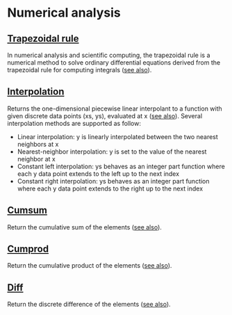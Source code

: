 # Numerical analysis

## [Trapezoidal rule](./src/trapezoidal_rule.cairo)

In numerical analysis and scientific computing, the trapezoidal rule is a numerical method to solve ordinary differential equations derived from the trapezoidal rule for computing integrals ([see also](<https://en.wikipedia.org/wiki/Trapezoidal_rule_(differential_equations)>)).

## [Interpolation](./src/interpolate.cairo)

Returns the one-dimensional piecewise linear interpolant to a function with given discrete data points (xs, ys), evaluated at x ([see also](https://numpy.org/doc/stable/reference/generated/numpy.interp.html)).
Several interpolation methods are supported as follow:

- Linear interpolation: y is linearly interpolated between the two nearest neighbors at x
- Nearest-neighbor interpolation: y is set to the value of the nearest neighbor at x
- Constant left interpolation: ys behaves as an integer part function where each y data point extends to the left up to the next index
- Constant right interpolation: ys behaves as an integer part function where each y data point extends to the right up to the next index

## [Cumsum](./src/cumsum.cairo)

Return the cumulative sum of the elements ([see also](https://numpy.org/doc/stable/reference/generated/numpy.cumsum.html#numpy-cumsum)).

## [Cumprod](./src/cumprod.cairo)

Return the cumulative product of the elements ([see also](https://numpy.org/doc/stable/reference/generated/numpy.cumprod.html#numpy-cumprod)).

## [Diff](./src/diff.cairo)

Return the discrete difference of the elements ([see also](https://numpy.org/doc/stable/reference/generated/numpy.diff.html#numpy.diff)).
